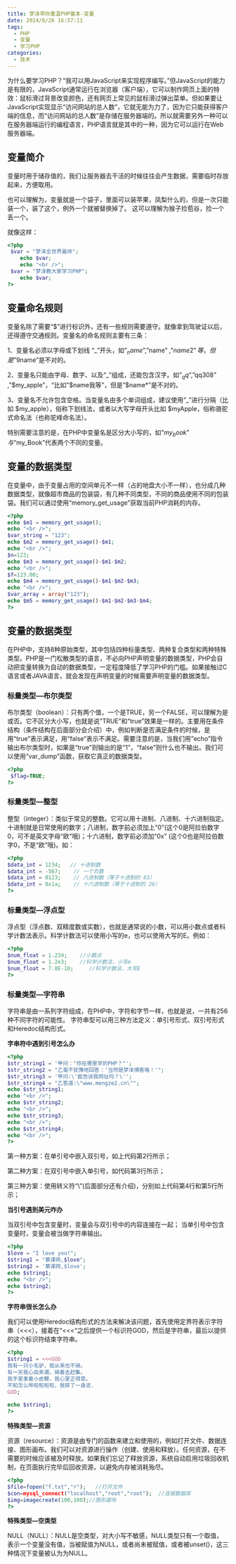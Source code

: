 ```yaml
---
title: 梦泽带你重温PHP基本-变量
date: 2024/8/26 16:57:11
tags:
  - PHP
  - 变量
  - 学习PHP
categories:
  - 技术
---
```


为什么要学习PHP？“我可以用JavaScript来实现程序编写。”但JavaScript的能力是有限的，JavaScript通常运行在浏览器（客户端），它可以制作网页上面的特效：鼠标滑过背景改变颜色，还有网页上常见的鼠标滑过弹出菜单。但如果要让JavaScript实现显示“访问网站的总人数”，它就无能为力了，因为它只能获得客户端的信息，而“访问网站的总人数”是存储在服务器端的。所以就需要另外一种可以在服务器端运行的编程语言，PHP语言就是其中的一种，因为它可以运行在Web服务器端。

## 变量简介

变量时用于储存值的，我们让服务器去干活的时候往往会产生数据，需要临时存放起来，方便取用。

也可以理解为，变量就是一个袋子，里面可以装苹果，凤梨什么的，但是一次只能装一个，装了这个，例外一个就被替换掉了。
这可以理解为猴子捡苞谷，捡一个丢一个。

就像这样：

```PHP
<?php
 $var = "梦泽全世界最帅";
    echo $var;
	echo "<br />";
 $var = "梦泽教大家学习PHP";
	echo $var;
?>
```

## 变量命名规则

变量名除了需要“$”进行标识外，还有一些规则需要遵守。就像拿到驾驶证以后，还得遵守交通规则。变量名的命名规则主要有三条：

1、变量名必须以字母或下划线 “_”开头，如”$_name”,”$name” ,”$name2”等，但是”$9name”是不对的。

2、变量名只能由字母、数字、以及“_”组成，还能包含汉字。如”$_qq”,”$qq308” ,”$my_apple”，“比如"$name我等”，但是”$name*”是不对的。

3、变量名不允许包含空格。当变量名由多个单词组成，建议使用“_”进行分隔（比如 $my_apple），俗称下划线法，或者以大写字母开头比如 $myApple，俗称骆驼式命名法（也称驼峰命名法）。

特别需要注意的是，在PHP中变量名是区分大小写的，如“$my_book”与“$my_Book”代表两个不同的变量。

## 变量的数据类型

在变量中，由于变量占用的空间单元不一样（占的地盘大小不一样），也分成几种数据类型，就像超市商品的包装袋，有几种不同类型，不同的商品使用不同的包装袋。我们可以通过使用“memory_get_usage”获取当前PHP消耗的内存。

```PHP
<?php 
echo $m1 = memory_get_usage(); 
echo "<br />";
$var_string = "123";
echo $m2 = memory_get_usage()-$m1; 
echo "<br />";
$n=123;
echo $m3 = memory_get_usage()-$m1-$m2; 
echo "<br />";
$f=123.00;
echo $m4 = memory_get_usage()-$m1-$m2-$m3; 
echo "<br />";
$var_array = array("123");
echo $m5 = memory_get_usage()-$m1-$m2-$m3-$m4; 
?>
```

## 变量的数据类型

在PHP中，支持8种原始类型，其中包括四种标量类型、两种复合类型和两种特殊类型。PHP是一门松散类型的语言，不必向PHP声明变量的数据类型，PHP会自动把变量转换为自动的数据类型，一定程度降低了学习PHP的门槛。如果接触过C语言或者JAVA语言，就会发现在声明变量的时候需要声明变量的数据类型。

### 标量类型—布尔类型

布尔类型（boolean）：只有两个值，一个是TRUE，另一个FALSE，可以理解为是或否。它不区分大小写，也就是说”TRUE”和“true”效果是一样的。主要用在条件结构（条件结构在后面部分会介绍）中，例如判断是否满足条件的时候，是用“true”表示满足，用“false”表示不满足。需要注意的是，当我们用”echo”指令输出布尔类型时，如果是“true”则输出的是“1”，“false”则什么也不输出。我们可以使用“var_dump”函数，获取它真正的数据类型。

```PHP
<?php
 $flag=TRUE;
?>
```

### 标量类型—整型

整型（integer）：类似于常见的整数。它可以用十进制、八进制、十六进制指定。十进制就是日常使用的数字；八进制，数字前必须加上“0”(这个0是阿拉伯数字0，可不是英文字母“欧”哦)；十六进制，数字前必须加“0x” (这个0也是阿拉伯数字0，不是“欧”哦)。如：
```PHP
<?php
$data_int = 1234;   // 十进制数 
$data_int = -567;    // 一个负数
$data_int = 0123;    // 八进制数（等于十进制的 83）
$data_int = 0x1a;    // 十六进制数（等于十进制的 26）
?>
```

### 标量类型—浮点型

浮点型（浮点数、双精度数或实数），也就是通常说的小数，可以用小数点或者科学计数法表示。科学计数法可以使用小写的e，也可以使用大写的E。例如：
```PHP
<?php
$num_float = 1.234;    //小数点  
$num_float = 1.2e3;    //科学计数法，小写e  
$num_float = 7.0E-10;     //科学计数法，大写E  
?>
```

### 标量类型—字符串

字符串是由一系列字符组成，在PHP中，字符和字节一样，也就是说，一共有256种不同字符的可能性。
字符串型可以用三种方法定义：单引号形式、双引号形式和Heredoc结构形式。

**字串符中遇到引号怎么办**

```PHP
<?php 
$str_string1 = '甲问："你在哪里学的PHP？"';
$str_string2 = "乙毫不犹豫地回答：'当然是梦泽博客咯！'";
$str_string3 = '甲问:\'能告诉我网址吗？\'';
$str_string4 = "乙答道:\"www.mengze2.cn\"";
echo $str_string1;
echo "<br />";
echo $str_string2;
echo "<br />";
echo $str_string3;
echo "<br />";
echo $str_string4;
echo "<br />";
?>
```

第一种方案：在单引号中嵌入双引号，如上代码第2行所示；

第二种方案：在双引号中嵌入单引号，如代码第3行所示；

第三种方案：使用转义符“\”(后面部分还有介绍)，分别如上代码第4行和第5行所示；

**当引号遇到美元咋办**

当双引号中包含变量时，变量会与双引号中的内容连接在一起；
当单引号中包含变量时，变量会被当做字符串输出。

```PHP
<?php 
$love = "I love you!"; 
$string1 = "慕课网,$love";
$string2 = '慕课网,$love';
echo $string1;
echo "<br />";
echo $string2;
?>
```

**字符串很长怎么办**

我们可以使用Heredoc结构形式的方法来解决该问题，首先使用定界符表示字符串（<<<），接着在“<<<“之后提供一个标识符GOD，然后是字符串，最后以提供的这个标识符结束字符串。

```PHP
<?php 
$string1 = <<<GOD
我有一只小毛驴，我从来也不骑。
有一天我心血来潮，骑着去赶集。
我手里拿着小皮鞭，我心里正得意。
不知怎么哗啦啦啦啦，我摔了一身泥.
GOD;
 
echo $string1;
?>
```
**特殊类型—资源**

资源（resource）：资源是由专门的函数来建立和使用的，例如打开文件、数据连接、图形画布。我们可以对资源进行操作（创建、使用和释放）。任何资源，在不需要的时候应该被及时释放。如果我们忘记了释放资源，系统自动启用垃圾回收机制，在页面执行完毕后回收资源，以避免内存被消耗殆尽。

```PHP
<?php
$file=fopen("f.txt","r");   //打开文件
$con=mysql_connect("localhost","root","root");  //连接数据库
$img=imagecreate(100,100);//图形画布
?>
```

**特殊类型—空类型**

NULL（NULL）：NULL是空类型，对大小写不敏感，NULL类型只有一个取值，表示一个变量没有值，当被赋值为NULL，或者尚未被赋值，或者被unset()，这三种情况下变量被认为为NULL。